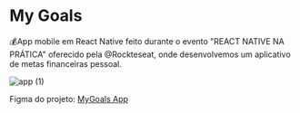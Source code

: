 # My Goals

💰App mobile em React Native feito durante o evento "REACT NATIVE NA PRÁTICA" oferecido pela @Rockteseat, onde desenvolvemos um aplicativo de metas financeiras pessoal.

![app (1)](https://github.com/Daniellabarbosa/my-goals/assets/74657202/8ee02b05-6e9e-4a4c-8f57-0e05990c49f0)

Figma do projeto: [MyGoals App](https://www.figma.com/community/file/1346604660147063430)



